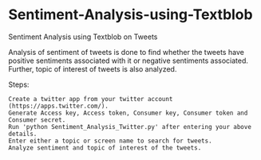 # Sentiment-Analysis-using-Textblob
Sentiment Analysis using Textblob on Tweets

 Analysis of sentiment of tweets is done to find whether the tweets have positive sentiments associated with it or negative sentiments associated. Further, topic of interest of tweets is also analyzed.

Steps:

    Create a twitter app from your twitter account (https://apps.twitter.com/).
    Generate Access key, Access token, Consumer key, Consumer token and Consumer secret.
    Run 'python Sentiment_Analysis_Twitter.py' after entering your above details.
    Enter either a topic or screen name to search for tweets.
    Analyze sentiment and topic of interest of the tweets.

